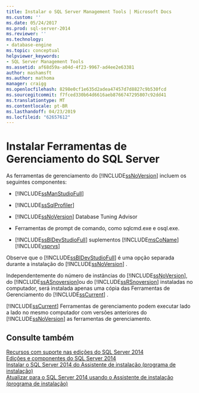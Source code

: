 ```yaml
---
title: Instalar o SQL Server Management Tools | Microsoft Docs
ms.custom: ''
ms.date: 05/24/2017
ms.prod: sql-server-2014
ms.reviewer: ''
ms.technology:
- database-engine
ms.topic: conceptual
helpviewer_keywords:
- SQL Server Management Tools
ms.assetid: af68d59a-a04d-4f23-9967-ad4ee2e63381
author: mashamsft
ms.author: mathoma
manager: craigg
ms.openlocfilehash: 8298e0cf1e635d2adea47457d7d8827c9b530fcd
ms.sourcegitcommit: f7fced330b64d6616aeb8766747295807c92dd41
ms.translationtype: MT
ms.contentlocale: pt-BR
ms.lasthandoff: 04/23/2019
ms.locfileid: "62657612"
---
```

# <a name="install-sql-server-management-tools"></a>Instalar Ferramentas de Gerenciamento do SQL Server
  As ferramentas de gerenciamento do [!INCLUDE[ssNoVersion](../../includes/ssnoversion-md.md)] incluem os seguintes componentes:  
  
-   [!INCLUDE[ssManStudioFull](../../includes/ssmanstudiofull-md.md)]  
  
-   [!INCLUDE[ssSqlProfiler](../../includes/sssqlprofiler-md.md)]  
  
-   [!INCLUDE[ssNoVersion](../../includes/ssnoversion-md.md)] Database Tuning Advisor  
  
-   Ferramentas de prompt de comando, como sqlcmd.exe e osql.exe.  
  
-   [!INCLUDE[ssBIDevStudioFull](../../includes/ssbidevstudiofull-md.md)] suplementos [!INCLUDE[msCoName](../../includes/msconame-md.md)] [!INCLUDE[vsprvs](../../includes/vsprvs-md.md)]  
  
 Observe que o [!INCLUDE[ssBIDevStudioFull](../../includes/ssbidevstudiofull-md.md)] é uma opção separada durante a instalação do [!INCLUDE[ssNoVersion](../../includes/ssnoversion-md.md)] .  
  
 Independentemente do número de instâncias do [!INCLUDE[ssNoVersion](../../includes/ssnoversion-md.md)], do [!INCLUDE[ssASnoversion](../../includes/ssasnoversion-md.md)]ou do [!INCLUDE[ssRSnoversion](../../includes/ssrsnoversion-md.md)] instaladas no computador, será instalada apenas uma cópia das Ferramentas de Gerenciamento do [!INCLUDE[ssCurrent](../../includes/sscurrent-md.md)] .  
  
 [!INCLUDE[ssCurrent](../../includes/sscurrent-md.md)] Ferramentas de gerenciamento podem executar lado a lado no mesmo computador com versões anteriores do [!INCLUDE[ssNoVersion](../../includes/ssnoversion-md.md)] as ferramentas de gerenciamento.  
  
## <a name="see-also"></a>Consulte também  
 [Recursos com suporte nas edições do SQL Server 2014](../../../2014/getting-started/features-supported-by-the-editions-of-sql-server-2014.md)   
 [Edições e componentes do SQL Server 2014](../editions-and-components-of-sql-server-2016.md)   
 [Instalar o SQL Server 2014 do Assistente de instalação &#40;programa de instalação&#41;](../../database-engine/install-windows/install-sql-server-from-the-installation-wizard-setup.md)   
 [Atualizar para o SQL Server 2014 usando o Assistente de instalação &#40;programa de instalação&#41;](../../database-engine/install-windows/upgrade-sql-server-using-the-installation-wizard-setup.md)  
  
  
